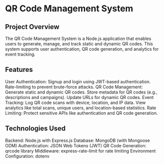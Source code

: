 # QR Code Management System
## Project Overview
The QR Code Management System is a Node.js application that enables users to generate, manage, and track static and dynamic QR codes. This system supports user authentication, QR code generation, and analytics for event tracking.

## Features
User Authentication:
Signup and login using JWT-based authentication.
Rate-limiting to prevent brute-force attacks.
QR Code Management:
Generate static and dynamic QR codes.
Store metadata for QR codes (e.g., descriptions and campaigns).
Update URLs for dynamic QR codes.
Event Tracking:
Log QR code scans with device, location, and IP data.
View analytics like total scans, unique users, and location-based statistics.
Rate Limiting:
Protect sensitive APIs like authentication and QR code generation.

## Technologies Used
Backend: Node.js with Express.js
Database: MongoDB (with Mongoose ODM)
Authentication: JSON Web Tokens (JWT)
QR Code Generation: qrcode library
Middleware: express-rate-limit for rate limiting
Environment Configuration: dotenv
